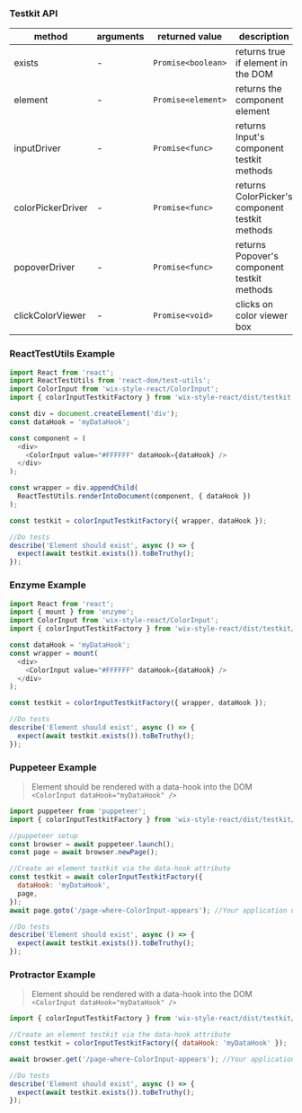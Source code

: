 ### Testkit API

| method            | arguments | returned value     | description                                     |
| ----------------- | --------- | ------------------ | ----------------------------------------------- |
| exists            | -         | `Promise<boolean>` | returns true if element in the DOM              |
| element           | -         | `Promise<element>` | returns the component element                   |
| inputDriver       | -         | `Promise<func>`    | returns Input's component testkit methods        |
| colorPickerDriver | -         | `Promise<func>`    | returns ColorPicker's component testkit methods |
| popoverDriver     | -         | `Promise<func>`    | returns Popover's component testkit methods     |
| clickColorViewer  | -         | `Promise<void>`    | clicks on color viewer box                      |

### ReactTestUtils Example

```javascript
import React from 'react';
import ReactTestUtils from 'react-dom/test-utils';
import ColorInput from 'wix-style-react/ColorInput';
import { colorInputTestkitFactory } from 'wix-style-react/dist/testkit';

const div = document.createElement('div');
const dataHook = 'myDataHook';

const component = (
  <div>
    <ColorInput value="#FFFFFF" dataHook={dataHook} />
  </div>
);

const wrapper = div.appendChild(
  ReactTestUtils.renderIntoDocument(component, { dataHook })
);

const testkit = colorInputTestkitFactory({ wrapper, dataHook });

//Do tests
describe('Element should exist', async () => {
  expect(await testkit.exists()).toBeTruthy();
});
```

### Enzyme Example

```javascript
import React from 'react';
import { mount } from 'enzyme';
import ColorInput from 'wix-style-react/ColorInput';
import { colorInputTestkitFactory } from 'wix-style-react/dist/testkit/enzyme';

const dataHook = 'myDataHook';
const wrapper = mount(
  <div>
    <ColorInput value="#FFFFFF" dataHook={dataHook} />
  </div>
);

const testkit = colorInputTestkitFactory({ wrapper, dataHook });

//Do tests
describe('Element should exist', async () => {
  expect(await testkit.exists()).toBeTruthy();
});
```

### Puppeteer Example

> Element should be rendered with a data-hook into the DOM `<ColorInput dataHook="myDataHook" />`

```javascript
import puppeteer from 'puppeteer';
import { colorInputTestkitFactory } from 'wix-style-react/dist/testkit/puppeteer';

//puppeteer setup
const browser = await puppeteer.launch();
const page = await browser.newPage();

//Create an element testkit via the data-hook attribute
const testkit = await colorInputTestkitFactory({
  dataHook: 'myDataHook',
  page,
});
await page.goto('/page-where-ColorInput-appears'); //Your application url

//Do tests
describe('Element should exist', async () => {
  expect(await testkit.exists()).toBeTruthy();
});
```

### Protractor Example

> Element should be rendered with a data-hook into the DOM `<ColorInput dataHook="myDataHook" />`

```javascript
import { colorInputTestkitFactory } from 'wix-style-react/dist/testkit/protractor';

//Create an element testkit via the data-hook attribute
const testkit = colorInputTestkitFactory({ dataHook: 'myDataHook' });

await browser.get('/page-where-ColorInput-appears'); //Your application url

//Do tests
describe('Element should exist', async () => {
  expect(await testkit.exists()).toBeTruthy();
});
```

